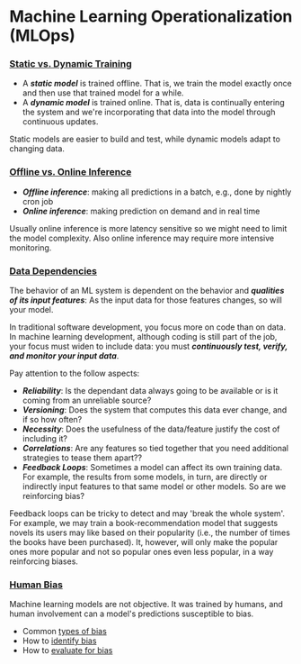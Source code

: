 # Machine Learning Operationalization (MLOps)


### <ins> Static vs. Dynamic Training

- A ***static model*** is trained offline. That is, we train the model exactly once and then use that trained model for a while.
- A ***dynamic model*** is trained online. That is, data is continually entering the system and we're incorporating that data into the model through continuous updates.

Static models are easier to build and test, while dynamic models adapt to changing data.

### <ins> Offline vs. Online Inference

- ***Offline inference***: making all predictions in a batch, e.g., done by nightly cron job
- ***Online inference***: making prediction on demand and in real time

Usually online inference is more latency sensitive so we might need to limit the model complexity. Also online inference may require more intensive monitoring.

### <ins> Data Dependencies

The behavior of an ML system is dependent on the behavior and ***qualities of its input features***: As the input data for those features changes, so will your model.

In traditional software development, you focus more on code than on data. In machine learning development, although coding is still part of the job, your focus must widen to include data: you must ***continuously test, verify, and monitor your input data***.

Pay attention to the follow aspects:
- ***Reliability***: Is the dependant data always going to be available or is it coming from an unreliable source?
- ***Versioning***: Does the system that computes this data ever change, and if so how often?
- ***Necessity***: Does the usefulness of the data/feature justify the cost of including it?
- ***Correlations***: Are any features so tied together that you need additional strategies to tease them apart??
- ***Feedback Loops***: Sometimes a model can affect its own training data. For example, the results from some models, in turn, are directly or indirectly input features to that same model or other models. So are we reinforcing bias?

Feedback loops can be tricky to detect and may 'break the whole system'. For example, we may train a book-recommendation model that suggests novels its users may like based on their popularity (i.e., the number of times the books have been purchased). It, however, will only make the popular ones more popular and not so popular ones even less popular, in a way reinforcing biases.


### <ins> Human Bias

Machine learning models are not objective. It was trained by humans, and human involvement can a model's predictions susceptible to bias.
- Common [types of bias](https://developers.google.com/machine-learning/crash-course/fairness/types-of-bias)
- How to [identify bias](https://developers.google.com/machine-learning/crash-course/fairness/identifying-bias)
- How to [evaluate for bias](https://developers.google.com/machine-learning/crash-course/fairness/evaluating-for-bias)
